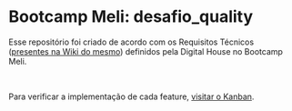 # Bootcamp Meli: desafio_quality

Esse repositório foi criado de acordo com os Requisitos Técnicos ([presentes na Wiki do mesmo](https://github.com/onias-rocha/desafio_quality/wiki)) definidos pela Digital
House no Bootcamp Meli.

<br> 

Para verificar a implementação de cada feature, [visitar o Kanban](https://github.com/onias-rocha/desafio_quality/projects/1).
